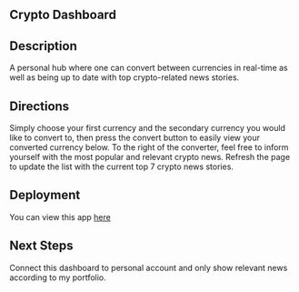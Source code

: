 ## Crypto Dashboard



## Description

A personal hub where one can convert between currencies in real-time as well as being up to date with top crypto-related news stories.

## Directions

Simply choose your first currency and the secondary currency you would like to convert to, then press the convert button to easily view your converted currency below. To the right of the converter, feel free to inform yourself with the most popular and relevant crypto news. Refresh the page to update the list with the current top 7 crypto news stories.

## Deployment

You can view this app [here](https://cryptodashbor.herokuapp.com/)

## Next Steps

Connect this dashboard to personal account and only show relevant news according to my portfolio.



